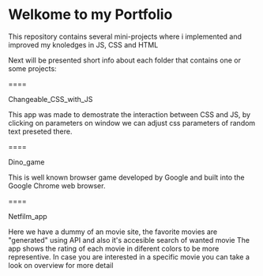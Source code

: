 # Welkome to my Portfolio


This repository contains several mini-projects where i implemented and improved my knoledges in JS, CSS and HTML

Next will be presented short info about each folder that contains one or some projects:

====

Changeable_CSS_with_JS

This app was made to demostrate the interaction between  CSS and JS, by clicking on parameters on window we can adjust css parameters of random text preseted there.

====

Dino_game

This is well known browser game developed by Google and built into the Google Chrome web browser.

====

Netfilm_app

Here we have a dummy of an movie site, the favorite movies are "generated" using API and also it's accesible search of wanted movie
The app shows the rating of each movie in diferent colors to be more representive. In case you are interested in a specific movie you can take a look on overview for more detail

